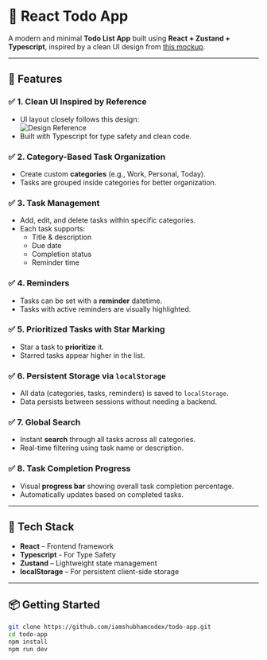 # 📝 React Todo App

A modern and minimal **Todo List App** built using **React + Zustand + Typescript**, inspired by a clean UI design from [this mockup](https://raw.githubusercontent.com/x1-il/todo-app/main/public/To-Do%20List%20_%20All%20tasks.png).

---

## 🚀 Features

### ✅ 1. Clean UI Inspired by Reference

- UI layout closely follows this design:  
  ![Design Reference](https://raw.githubusercontent.com/x1-il/todo-app/main/public/To-Do%20List%20_%20All%20tasks.png)
- Built with Typescript for type safety and clean code.

### ✅ 2. Category-Based Task Organization

- Create custom **categories** (e.g., Work, Personal, Today).
- Tasks are grouped inside categories for better organization.

### ✅ 3. Task Management

- Add, edit, and delete tasks within specific categories.
- Each task supports:
  - Title & description
  - Due date
  - Completion status
  - Reminder time

### ✅ 4. Reminders

- Tasks can be set with a **reminder** datetime.
- Tasks with active reminders are visually highlighted.

### ✅ 5. Prioritized Tasks with Star Marking

- Star a task to **prioritize** it.
- Starred tasks appear higher in the list.

### ✅ 6. Persistent Storage via `localStorage`

- All data (categories, tasks, reminders) is saved to `localStorage`.
- Data persists between sessions without needing a backend.

### ✅ 7. Global Search

- Instant **search** through all tasks across all categories.
- Real-time filtering using task name or description.

### ✅ 8. Task Completion Progress

- Visual **progress bar** showing overall task completion percentage.
- Automatically updates based on completed tasks.

---

## 🧱 Tech Stack

- **React** – Frontend framework
- **Typescript** - For Type Safety
- **Zustand** – Lightweight state management
- **localStorage** – For persistent client-side storage

---

## 📦 Getting Started

```bash
git clone https://github.com/iamshubhamcodex/todo-app.git
cd todo-app
npm install
npm run dev
```
